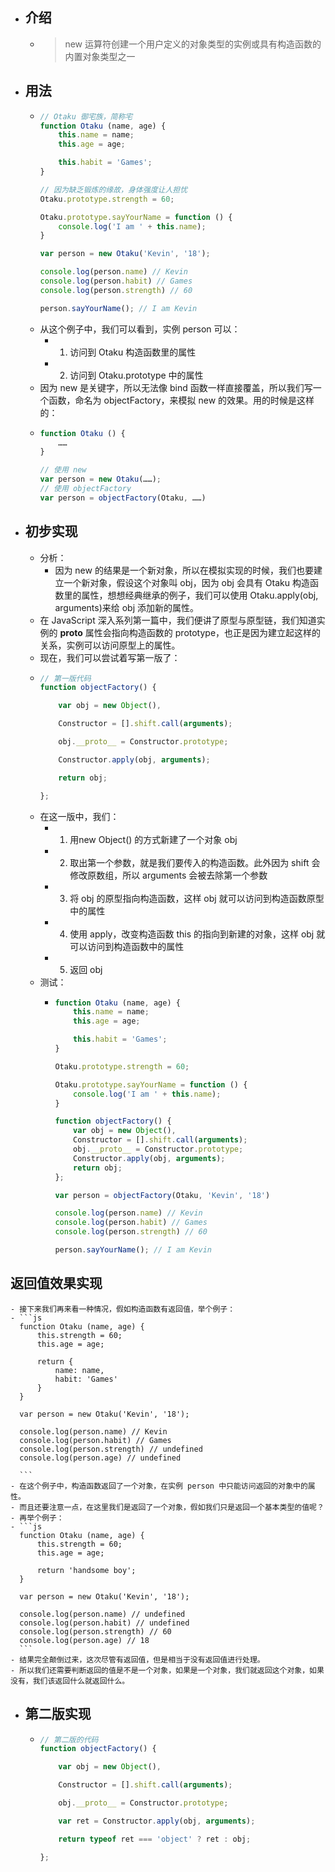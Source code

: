 - ## 介绍
	- > new 运算符创建一个用户定义的对象类型的实例或具有构造函数的内置对象类型之一
- ## 用法
	- ```js
	  // Otaku 御宅族，简称宅
	  function Otaku (name, age) {
	      this.name = name;
	      this.age = age;
	  
	      this.habit = 'Games';
	  }
	  
	  // 因为缺乏锻炼的缘故，身体强度让人担忧
	  Otaku.prototype.strength = 60;
	  
	  Otaku.prototype.sayYourName = function () {
	      console.log('I am ' + this.name);
	  }
	  
	  var person = new Otaku('Kevin', '18');
	  
	  console.log(person.name) // Kevin
	  console.log(person.habit) // Games
	  console.log(person.strength) // 60
	  
	  person.sayYourName(); // I am Kevin
	  ```
	- 从这个例子中，我们可以看到，实例 person 可以：
		- 1. 访问到 Otaku 构造函数里的属性
		- 2. 访问到 Otaku.prototype 中的属性
	- 因为 new 是关键字，所以无法像 bind 函数一样直接覆盖，所以我们写一个函数，命名为 objectFactory，来模拟 new 的效果。用的时候是这样的：
	- ```js
	  function Otaku () {
	      ……
	  }
	  
	  // 使用 new
	  var person = new Otaku(……);
	  // 使用 objectFactory
	  var person = objectFactory(Otaku, ……)
	  ```
- ## 初步实现
	- 分析：
		- 因为 new 的结果是一个新对象，所以在模拟实现的时候，我们也要建立一个新对象，假设这个对象叫 obj，因为 obj 会具有 Otaku 构造函数里的属性，想想经典继承的例子，我们可以使用 Otaku.apply(obj, arguments)来给 obj 添加新的属性。
	- 在 JavaScript 深入系列第一篇中，我们便讲了原型与原型链，我们知道实例的 __proto__ 属性会指向构造函数的 prototype，也正是因为建立起这样的关系，实例可以访问原型上的属性。
	- 现在，我们可以尝试着写第一版了：
	- ```js
	  // 第一版代码
	  function objectFactory() {
	  
	      var obj = new Object(),
	  
	      Constructor = [].shift.call(arguments);
	  
	      obj.__proto__ = Constructor.prototype;
	  
	      Constructor.apply(obj, arguments);
	  
	      return obj;
	  
	  };
	  ```
	- 在这一版中，我们：
		- 1. 用new Object() 的方式新建了一个对象 obj
		- 2. 取出第一个参数，就是我们要传入的构造函数。此外因为 shift 会修改原数组，所以 arguments 会被去除第一个参数
		- 3. 将 obj 的原型指向构造函数，这样 obj 就可以访问到构造函数原型中的属性
		- 4. 使用 apply，改变构造函数 this 的指向到新建的对象，这样 obj 就可以访问到构造函数中的属性
		- 5. 返回 obj
	- 测试：
		- ```js
		  function Otaku (name, age) {
		      this.name = name;
		      this.age = age;
		  
		      this.habit = 'Games';
		  }
		  
		  Otaku.prototype.strength = 60;
		  
		  Otaku.prototype.sayYourName = function () {
		      console.log('I am ' + this.name);
		  }
		  
		  function objectFactory() {
		      var obj = new Object(),
		      Constructor = [].shift.call(arguments);
		      obj.__proto__ = Constructor.prototype;
		      Constructor.apply(obj, arguments);
		      return obj;
		  };
		  
		  var person = objectFactory(Otaku, 'Kevin', '18')
		  
		  console.log(person.name) // Kevin
		  console.log(person.habit) // Games
		  console.log(person.strength) // 60
		  
		  person.sayYourName(); // I am Kevin
		  ```
## 返回值效果实现
	- 接下来我们再来看一种情况，假如构造函数有返回值，举个例子：
	- ```js
	  function Otaku (name, age) {
	      this.strength = 60;
	      this.age = age;
	  
	      return {
	          name: name,
	          habit: 'Games'
	      }
	  }
	  
	  var person = new Otaku('Kevin', '18');
	  
	  console.log(person.name) // Kevin
	  console.log(person.habit) // Games
	  console.log(person.strength) // undefined
	  console.log(person.age) // undefined
	  
	  ```
	- 在这个例子中，构造函数返回了一个对象，在实例 person 中只能访问返回的对象中的属性。
	- 而且还要注意一点，在这里我们是返回了一个对象，假如我们只是返回一个基本类型的值呢？
	- 再举个例子：
	- ```js
	  function Otaku (name, age) {
	      this.strength = 60;
	      this.age = age;
	  
	      return 'handsome boy';
	  }
	  
	  var person = new Otaku('Kevin', '18');
	  
	  console.log(person.name) // undefined
	  console.log(person.habit) // undefined
	  console.log(person.strength) // 60
	  console.log(person.age) // 18
	  ```
	- 结果完全颠倒过来，这次尽管有返回值，但是相当于没有返回值进行处理。
	- 所以我们还需要判断返回的值是不是一个对象，如果是一个对象，我们就返回这个对象，如果没有，我们该返回什么就返回什么。
- ## 第二版实现
	- ```js
	  // 第二版的代码
	  function objectFactory() {
	  
	      var obj = new Object(),
	  
	      Constructor = [].shift.call(arguments);
	  
	      obj.__proto__ = Constructor.prototype;
	  
	      var ret = Constructor.apply(obj, arguments);
	  
	      return typeof ret === 'object' ? ret : obj;
	  
	  };
	  ```